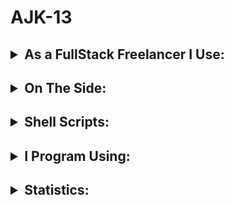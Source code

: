 # AJK-13

## <details><summary>As a FullStack Freelancer I Use:</summary> <br>&nbsp;&nbsp;&nbsp;&nbsp;&nbsp;&nbsp;<table><tr><th>![Mongodb](https://img.shields.io/badge/MongoDB-316192?style=for-the-badge&logo=mongodb&logoColor=white) ![Node.js](https://img.shields.io/badge/Node.js-43853D?style=for-the-badge&logo=Javascript&logoColor=white)</tr><tr><th> ![Express](https://img.shields.io/badge/Express.js-404D59?style=for-the-badge&logo=express&logoColor=white) ![EJS](https://img.shields.io/badge/ejs-964B00?style=for-the-badge&logo=EJS&logoColor=white) ![CSS](https://img.shields.io/badge/CSS-38B2AC?style=for-the-badge&logo=css3&logoColor=white)</tr></table></details>

## <details><summary>On The Side:</summary><br><table><tr><th>![GoLang](https://img.shields.io/badge/Go-404D59?style=for-the-badge&logo=go&logoColor=white) ![Java](https://img.shields.io/badge/Java-316192?style=for-the-badge&logo=java&logoColor=white) ![React](https://img.shields.io/badge/React-20232A?style=for-the-badge&logo=react&logoColor=61DAFB) ![Next](https://img.shields.io/badge/Next-38B2AC?style=for-the-badge&logo=Next.js&logoColor=white)</th></tr></table></details>


## <details><summary>Shell Scripts:</summary><br><table><tr><th> ![Ubuntu](https://img.shields.io/badge/Ubuntu-ED8B00?style=for-the-badge&logo=gnu-bash&logoColor=white) ![Powershell](https://img.shields.io/badge/powershell-0081CB?style=for-the-badge&logo=powershell&logoColor=white)</th></tr></table>
</details>

## <details><summary>I Program Using:</summary><br><table><tr><th>![VScode](https://img.shields.io/badge/VScode-0089D6?style=for-the-badge&logo=visual-studio-code&logoColor=white)</th></tr></table></details>

## <details><summary>Statistics:</summary><br><p>![commits](https://activity-graph.herokuapp.com/graph?username=AJK-13)<br>![Top Langs](https://github-readme-stats.vercel.app/api/top-langs/?username=Ajk-13&layout=compact&langs_count=9)</p></details>
